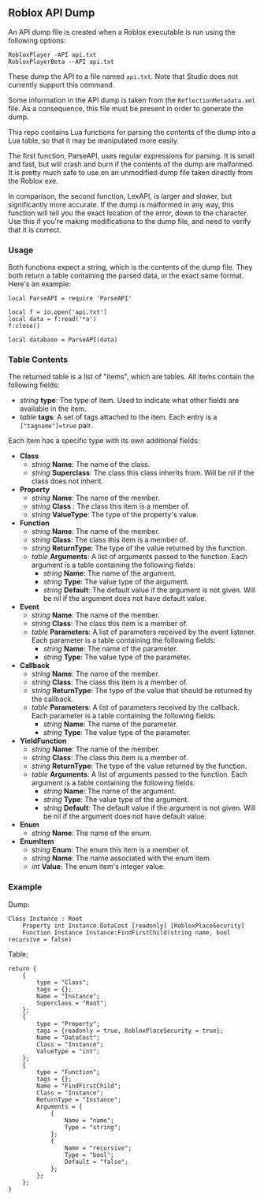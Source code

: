 ## Roblox API Dump

An API dump file is created when a Roblox executable is run using the
following options:

    RobloxPlayer -API api.txt
    RobloxPlayerBeta --API api.txt

These dump the API to a file named `api.txt`. Note that Studio does not
currently support this command.

Some information in the API dump is taken from the `ReflectionMetadata.xml`
file. As a consequence, this file must be present in order to generate the
dump.

This repo contains Lua functions for parsing the contents of the dump into a
Lua table, so that it may be manipulated more easily.

The first function, ParseAPI, uses regular expressions for parsing. It is
small and fast, but will crash and burn if the contents of the dump are
malformed. It is pretty much safe to use on an unmodified dump file taken
directly from the Roblox exe.

In comparison, the second function, LexAPI, is larger and slower, but
significantly more accurate. If the dump is malformed in any way, this
function will tell you the exact location of the error, down to the character.
Use this if you're making modifications to the dump file, and need to verify
that it is correct.

### Usage

Both functions expect a string, which is the contents of the dump file. They
both return a table containing the parsed data, in the exact same format.
Here's an example:

    local ParseAPI = require 'ParseAPI'

    local f = io.open('api.txt')
    local data = f:read('*a')
    f:close()

    local database = ParseAPI(data)


### Table Contents

The returned table is a list of "items", which are tables. All items contain
the following fields:

- *string* **type**: The type of item. Used to indicate what other fields are available in the item.
- *table* **tags**:  A set of tags attached to the item. Each entry is a `["tagname"]=true` pair.

Each item has a specific type with its own additional fields:

- **Class**
	- *string* **Name**:         The name of the class.
	- *string* **Superclass**:   The class this class inherits from. Will be nil if the class does not inherit.
- **Property**
	- *string* **Name**:         The name of the member.
	- *string* **Class** :       The class this item is a member of.
	- *string* **ValueType**:    The type of the property's value.
- **Function**
	- *string* **Name**:         The name of the member.
	- *string* **Class**:        The class this item is a member of.
	- *string* **ReturnType**:   The type of the value returned by the function.
	- *table* **Arguments**:     A list of arguments passed to the function. Each argument is a table containing the following fields:
		- *string* **Name**:     The name of the argument.
		- *string* **Type**:     The value type of the argument.
		- *string* **Default**:  The default value if the argument is not given. Will be nil if the argument does not have default value.
- **Event**
	- *string* **Name**:         The name of the member.
	- *string* **Class**:        The class this item is a member of.
	- *table* **Parameters**:    A list of parameters received by the event listener. Each parameter is a table containing the following fields:
		- *string* **Name**:     The name of the parameter.
		- *string* **Type**:     The value type of the parameter.
- **Callback**
	- *string* **Name**:         The name of the member.
	- *string* **Class**:        The class this item is a member of.
	- *string* **ReturnType**:   The type of the value that should be returned by the callback.
	- *table* **Parameters**:    A list of parameters received by the callback. Each parameter is a table containing the following fields:
		- *string* **Name**:     The name of the parameter.
		- *string* **Type**:     The value type of the parameter.
- **YieldFunction**
	- *string* **Name**:         The name of the member.
	- *string* **Class**:        The class this item is a member of.
	- *string* **ReturnType**:   The type of the value returned by the function.
	- *table* **Arguments**:     A list of arguments passed to the function. Each argument is a table containing the following fields:
		- *string* **Name**:     The name of the argument.
		- *string* **Type**:     The value type of the argument.
		- *string* **Default**:  The default value if the argument is not given. Will be nil if the argument does not have default value.
- **Enum**
	- *string* **Name**:         The name of the enum.
- **EnumItem**
	- *string* **Enum**:         The enum this item is a member of.
	- *string* **Name**:         The name associated with the enum item.
	- *int* **Value**:           The enum item's integer value.


### Example

Dump:

    Class Instance : Root
    	Property int Instance.DataCost [readonly] [RobloxPlaceSecurity]
    	Function Instance Instance:FindFirstChild(string name, bool recursive = false)

Table:

    return {
    	{
    		type = "Class";
    		tags = {};
    		Name = "Instance";
    		Superclass = "Root";
    	};
    	{
    		type = "Property";
    		tags = {readonly = true, RobloxPlaceSecurity = true};
    		Name = "DataCost";
    		Class = "Instance";
    		ValueType = "int";
    	};
    	{
    		type = "Function";
    		tags = {};
    		Name = "FindFirstChild";
    		Class = "Instance";
    		ReturnType = "Instance";
    		Arguments = {
    			{
    				Name = "name";
    				Type = "string";
    			};
    			{
    				Name = "recursive";
    				Type = "bool";
    				Default = "false";
    			};
    		};
    	};
    }
